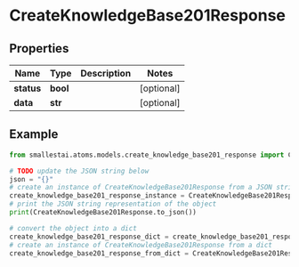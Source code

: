 # CreateKnowledgeBase201Response


## Properties

Name | Type | Description | Notes
------------ | ------------- | ------------- | -------------
**status** | **bool** |  | [optional] 
**data** | **str** |  | [optional] 

## Example

```python
from smallestai.atoms.models.create_knowledge_base201_response import CreateKnowledgeBase201Response

# TODO update the JSON string below
json = "{}"
# create an instance of CreateKnowledgeBase201Response from a JSON string
create_knowledge_base201_response_instance = CreateKnowledgeBase201Response.from_json(json)
# print the JSON string representation of the object
print(CreateKnowledgeBase201Response.to_json())

# convert the object into a dict
create_knowledge_base201_response_dict = create_knowledge_base201_response_instance.to_dict()
# create an instance of CreateKnowledgeBase201Response from a dict
create_knowledge_base201_response_from_dict = CreateKnowledgeBase201Response.from_dict(create_knowledge_base201_response_dict)
```



